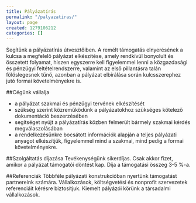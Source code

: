 ```yaml
---
title: Pályázatírás
permalink: "/palyazatiras/"
layout: page
created: 1279106212
categories: []
---
```


Segítünk a pályázatírás útvesztőiben. A remélt támogatás elnyerésének a kulcsa  a megfelelő pályázat elkészítése, amely rendkívül bonyolult és összetett folyamat, hiszen egyszerre kell figyelemmel lenni a közgazdasági és pénzügyi feltételrendszerre, valamint az első pillantásra talán fölöslegesnek tűnő, azonban a pályázat elbírálása során kulcsszerephez jutó formai követelményekre is.

##Cégünk vállalja

 * a pályázat szakmai és pénzügyi tervének elkészítését
 * szükség szerint közreműködünk a pályázatokhoz szükséges kötelező dokumentáció beszerzésében
 * segítséget nyújt a pályázatírás közben felmerült bármely szakmai kérdés megválaszolásában
 * a rendelkezésünkre bocsátott információk alapján a teljes pályázati anyagot elkészítjük, figyelemmel mind a szakmai, mind pedig a formai követelményekre.

##Szolgáltatás díjazása
Tevékenységünk sikerdíjas. Csak akkor fizet, amikor a pályázat támogatói döntést kap. Díja a támogatási összeg 3-5 %-a. 

##Referenciák
Többféle pályázati konstrukcióban nyertünk támogatást partnereink számára. Vállalkozások, költségvetési és nonprofit szervezetek  referenciáit kérésre biztosítjuk. Kiemelt pályázói körünk a társadalmi vállalkozások.

